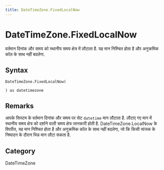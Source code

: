 ```yaml
---
title: DateTimeZone.FixedLocalNow
---
```


# DateTimeZone.FixedLocalNow


वर्तमान दिनांक और समय को स्थानीय समय क्षेत्र में लौटाता है. यह मान निश्चित होता है और अनुक्रमिक कॉल के साथ नहीं बदलेगा.


## Syntax

```powerquery
DateTimeZone.FixedLocalNow(

) as datetimezone
```


## Remarks

आपके सिस्टम के वर्तमान दिनांक और समय पर सेट <code>datetime</code> मान लौटाता है. लौटाए गए मान में स्थानीय समय क्षेत्र को दर्शाने वाली समय क्षेत्र जानकारी होती है. DateTimeZone.LocalNow के विपरीत, यह मान निश्चित होता है और अनुक्रमिक कॉल के साथ नहीं बदलेगा, जो कि किसी व्यंजक के निष्पादन के दौरान भिन्न मान लौटा सकता है.



## Category
DateTimeZone
